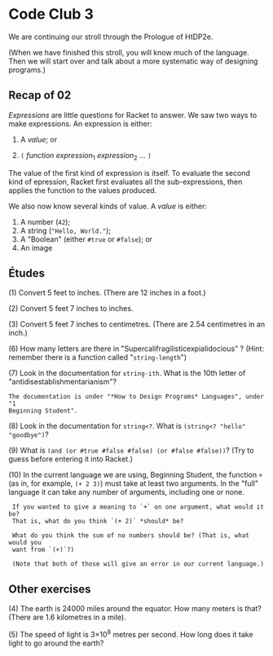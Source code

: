 # Code Club 3

We are continuing our stroll through the Prologue of HtDP2e. 

(When we have finished this stroll, you will know much of the language. Then we
will start over and talk about a more systematic way of designing programs.)


## Recap of 02

_Expressions_ are little questions for Racket to answer. We saw two ways to make
expressions. An expression is either:

  1. A _value_; or
  
  2. `(` _function_ _expression_<sub>1</sub> _expression_<sub>2</sub>  ... `)`

The value of the first kind of expression is itself. To evaluate the second kind
of epression, Racket first evaluates all the sub-expressions, then applies the
function to the values produced. 

We also now know several kinds of value. A _value_ is either: 

  1. A number (`42`);
  2. A string (`"Hello, World."`);
  3. A "Boolean" (either `#true` or `#false`); or
  4. An image


## Études

(1) Convert 5 feet to inches. (There are 12 inches in a foot.)

(2) Convert 5 feet 7 inches to inches.

(3) Convert 5 feet 7 inches to centimetres. (There are 2.54 centimetres in an
    inch.)

(6) How many letters are there in "Supercalifragilisticexpialidocious" ? (Hint:
    remember there is a function called "`string-length`")
    
(7) Look in the documentation for `string-ith`. What is the 10th letter of
    "antidisestablishmentarianism"?
    
    The documentation is under "*How to Design Programs* Languages", under "1
    Beginning Student".

(8) Look in the documentation for `string<?`. What is `(string<? "hello" "goodbye")`?

(9) What is `(and (or #true #false #false) (or #false #false))`? (Try to guess
    before entering it into Racket.) 

(10) In the current language we are using, Beginning Student, the function `+`
     (as in, for example, `(+ 2 3)`) must take at least two arguments. In the
     "full" language it can take any number of arguments, including one or none.
    
     If you wanted to give a meaning to `+` on one argument, what would it be?
     That is, what do you think `(+ 2)` *should* be?
    
     What do you think the sum of no numbers should be? (That is, what would you
     want from `(+)`?)
        
     (Note that both of those will give an error in our current language.)
    
    










## Other exercises 

(4) The earth is 24000 miles around the equator. How many meters is that? (There
    are 1.6 kilometres in a mile).

(5) The speed of light is 3&times;10<sup>8</sup> metres per second. How long
    does it take light to go around the earth?






